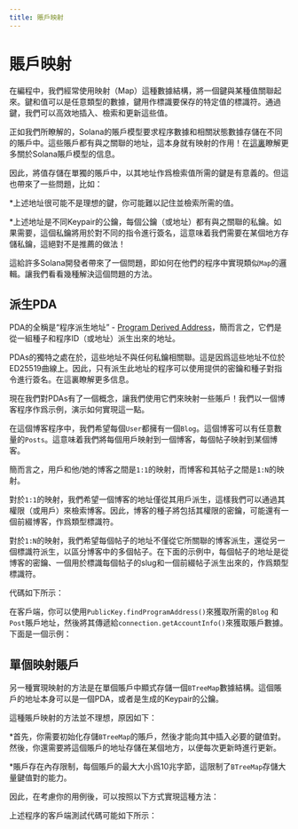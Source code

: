 ```yaml
---
title: 賬戶映射
---
```


# 賬戶映射

在編程中，我們經常使用映射（Map）這種數據結構，將一個鍵與某種值關聯起來。鍵和值可以是任意類型的數據，鍵用作標識要保存的特定值的標識符。通過鍵，我們可以高效地插入、檢索和更新這些值。

正如我們所瞭解的，Solana的賬戶模型要求程序數據和相關狀態數據存儲在不同的賬戶中。這些賬戶都有與之關聯的地址，這本身就有映射的作用！在[這裏][AccountCookbook]瞭解更多關於Solana賬戶模型的信息。

因此，將值存儲在單獨的賬戶中，以其地址作爲檢索值所需的鍵是有意義的。但這也帶來了一些問題，比如：

*上述地址很可能不是理想的鍵，你可能難以記住並檢索所需的值。

*上述地址是不同Keypair的公鑰，每個公鑰（或地址）都有與之關聯的私鑰。如果需要，這個私鑰將用於對不同的指令進行簽名，這意味着我們需要在某個地方存儲私鑰，這絕對不是推薦的做法！

這給許多Solana開發者帶來了一個問題，即如何在他們的程序中實現類似`Map`的邏輯。讓我們看看幾種解決這個問題的方法。

## 派生PDA

PDA的全稱是“程序派生地址” - [Program Derived Address][PDA]，簡而言之，它們是從一組種子和程序ID（或地址）派生出來的地址。

PDAs的獨特之處在於，這些地址不與任何私鑰相關聯。這是因爲這些地址不位於ED25519曲線上。因此，只有派生此地址的程序可以使用提供的密鑰和種子對指令進行簽名。在這裏瞭解更多信息。

現在我們對PDAs有了一個概念，讓我們使用它們來映射一些賬戶！我們以一個博客程序作爲示例，演示如何實現這一點。

在這個博客程序中，我們希望每個`User`都擁有一個`Blog`。這個博客可以有任意數量的`Posts`。這意味着我們將每個用戶映射到一個博客，每個帖子映射到某個博客。

簡而言之，用戶和他/她的博客之間是`1:1`的映射，而博客和其帖子之間是`1:N`的映射。

對於`1:1`的映射，我們希望一個博客的地址僅從其用戶派生，這樣我們可以通過其權限（或用戶）來檢索博客。因此，博客的種子將包括其權限的密鑰，可能還有一個前綴博客，作爲類型標識符。

對於`1:N`的映射，我們希望每個帖子的地址不僅從它所關聯的博客派生，還從另一個標識符派生，以區分博客中的多個帖子。在下面的示例中，每個帖子的地址是從博客的密鑰、一個用於標識每個帖子的slug和一個前綴帖子派生出來的，作爲類型標識符。

代碼如下所示：

<SolanaCodeGroup>
  <SolanaCodeGroupItem title="Anchor" active>

  <template v-slot:default>

@[code](@/code/account-maps/deriving-pda/anchor-pda-map.rs)

  </template>

  <template v-slot:preview>

@[code](@/code/account-maps/deriving-pda/anchor-pda-map.preview.rs)

  </template>

  </SolanaCodeGroupItem>

  <SolanaCodeGroupItem title="Rust" active>

  <template v-slot:default>

@[code](@/code/account-maps/deriving-pda/vanilla-pda-map.rs)

  </template>

  <template v-slot:preview>

@[code](@/code/account-maps/deriving-pda/vanilla-pda-map.preview.rs)

  </template>

  </SolanaCodeGroupItem>

</SolanaCodeGroup>

在客戶端，你可以使用`PublicKey.findProgramAddress()`來獲取所需的`Blog` 和`Post`賬戶地址，然後將其傳遞給`connection.getAccountInfo()`來獲取賬戶數據。下面是一個示例：

<SolanaCodeGroup>
  <SolanaCodeGroupItem title="TS" active>

  <template v-slot:default>

@[code](@/code/account-maps/deriving-pda/client.ts)

  </template>

  <template v-slot:preview>

@[code](@/code/account-maps/deriving-pda/client.preview.ts)

  </template>

  </SolanaCodeGroupItem>

</SolanaCodeGroup>

## 單個映射賬戶

另一種實現映射的方法是在單個賬戶中顯式存儲一個`BTreeMap`數據結構。這個賬戶的地址本身可以是一個PDA，或者是生成的Keypair的公鑰。

這種賬戶映射的方法並不理想，原因如下：

*首先，你需要初始化存儲`BTreeMap`的賬戶，然後才能向其中插入必要的鍵值對。然後，你還需要將這個賬戶的地址存儲在某個地方，以便每次更新時進行更新。

*賬戶存在內存限制，每個賬戶的最大大小爲10兆字節，這限制了`BTreeMap`存儲大量鍵值對的能力。

因此，在考慮你的用例後，可以按照以下方式實現這種方法：

<SolanaCodeGroup>
  <SolanaCodeGroupItem title="Rust" active>

  <template v-slot:default>

@[code](@/code/account-maps/trivial/vanilla-trivial-map.rs)

  </template>

  <template v-slot:preview>

@[code](@/code/account-maps/trivial/vanilla-trivial-map.preview.rs)

  </template>

  </SolanaCodeGroupItem>
</SolanaCodeGroup>

上述程序的客戶端測試代碼可能如下所示：

<SolanaCodeGroup>
  <SolanaCodeGroupItem title="TS" active>

  <template v-slot:default>

@[code](@/code/account-maps/trivial/client.ts)

  </template>

  <template v-slot:preview>

@[code](@/code/account-maps/trivial/client.preview.ts)

  </template>

  </SolanaCodeGroupItem>
</SolanaCodeGroup>



[AccountCookbook]: https://solanacookbook.com/core-concepts/accounts.html
[PDA]: https://solanacookbook.com/references/accounts.html#program-derived-address
[CPI]: https://solanacookbook.com/references/programs.html#create-a-program-derived-address